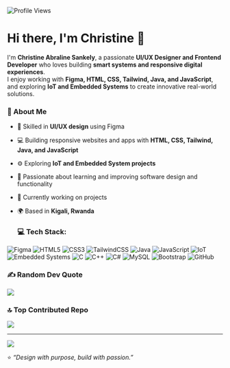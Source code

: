 ![Profile Views](https://komarev.com/ghpvc/?username=ChristineSankely&color=blueviolet&style=for-the-badge)

# Hi there, I'm Christine 👋  

I'm **Christine Abraline Sankely**, a passionate **UI/UX Designer and Frontend Developer** who loves building **smart systems and responsive digital experiences**.  
I enjoy working with **Figma, HTML, CSS, Tailwind, Java, and JavaScript**, and exploring **IoT and Embedded Systems** to create innovative real-world solutions.

### 🌱 About Me
- 🎨 Skilled in **UI/UX design** using Figma  
- 💻 Building responsive websites and apps with **HTML, CSS, Tailwind, Java, and JavaScript**  
- ⚙️ Exploring **IoT and Embedded System projects**  
- 🧠 Passionate about learning and improving software design and functionality  
- 📘 Currently working on projects 
- 🌍 Based in **Kigali, Rwanda**

  ### 💻 Tech Stack:
![Figma](https://img.shields.io/badge/Figma-%23F24E1E.svg?style=for-the-badge&logo=figma&logoColor=white)
![HTML5](https://img.shields.io/badge/HTML5-%23E34F26.svg?style=for-the-badge&logo=html5&logoColor=white)
![CSS3](https://img.shields.io/badge/CSS3-%231572B6.svg?style=for-the-badge&logo=css3&logoColor=white)
![TailwindCSS](https://img.shields.io/badge/TailwindCSS-%2338B2AC.svg?style=for-the-badge&logo=tailwind-css&logoColor=white)
![Java](https://img.shields.io/badge/Java-%23007396.svg?style=for-the-badge&logo=java&logoColor=white)
![JavaScript](https://img.shields.io/badge/JavaScript-%23F7DF1E.svg?style=for-the-badge&logo=javascript&logoColor=black)
![IoT](https://img.shields.io/badge/IoT-%234B4B4B.svg?style=for-the-badge&logo=raspberrypi&logoColor=white)
![Embedded Systems](https://img.shields.io/badge/Embedded%20Systems-%23777777.svg?style=for-the-badge&logo=arduino&logoColor=white)
![C](https://img.shields.io/badge/C-%2300599C.svg?style=for-the-badge&logo=c&logoColor=white)
![C++](https://img.shields.io/badge/C++-%2300599C.svg?style=for-the-badge&logo=c%2B%2B&logoColor=white)
![C#](https://img.shields.io/badge/C%23-%23239120.svg?style=for-the-badge&logo=c-sharp&logoColor=white)
![MySQL](https://img.shields.io/badge/MySQL-%2300f.svg?style=for-the-badge&logo=mysql&logoColor=white)
![Bootstrap](https://img.shields.io/badge/Bootstrap-%237952B3.svg?style=for-the-badge&logo=bootstrap&logoColor=white)
![GitHub](https://img.shields.io/badge/GitHub-%23121011.svg?style=for-the-badge&logo=github&logoColor=white)

### ✍️ Random Dev Quote
![](https://quotes-github-readme.vercel.app/api?type=horizontal&theme=radical)

### 🔝 Top Contributed Repo
![](https://github-contributor-stats.vercel.app/api?username=Abraline&limit=5&theme=dark&combine_all_yearly_contributions=true)

---
[![](https://visitcount.itsvg.in/api?id=Abraline&icon=0&color=0)](https://visitcount.itsvg.in)

<!-- Proudly created with GPRM ( https://gprm.itsvg.in ) -->

⭐ *“Design with purpose, build with passion.”*  

